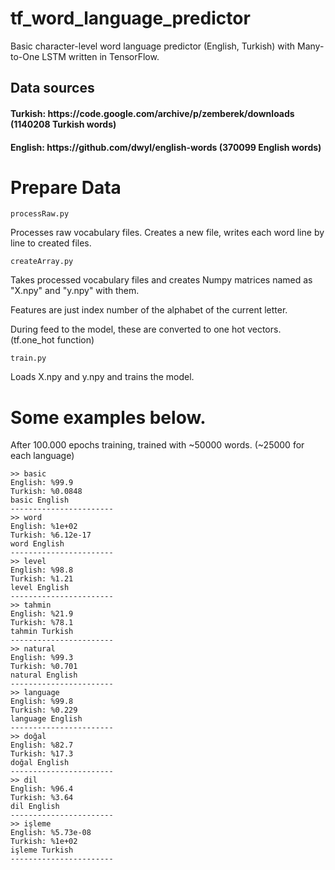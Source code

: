 # tf_word_language_predictor
Basic character-level word language predictor (English, Turkish) with Many-to-One LSTM written in TensorFlow.

<h2>Data sources
<h4>Turkish: https://code.google.com/archive/p/zemberek/downloads (1140208 Turkish words)
<h4>English: https://github.com/dwyl/english-words (370099 English words)

# Prepare Data

`
processRaw.py
`

Processes raw vocabulary files. Creates a new file, writes each word line by line to created files.

`
createArray.py
`

Takes processed vocabulary files and creates Numpy matrices named as "X.npy" and "y.npy" with them.

Features are just index number of the alphabet of the current letter.

During feed to the model, these are converted to one hot vectors. (tf.one_hot function)

`
train.py
`

Loads X.npy and y.npy and trains the model.

# Some examples below.
After 100.000 epochs training, trained with ~50000 words. (~25000 for each language)
```
>> basic
English: %99.9
Turkish: %0.0848
basic English
-----------------------
>> word
English: %1e+02
Turkish: %6.12e-17
word English
-----------------------
>> level
English: %98.8
Turkish: %1.21
level English
-----------------------
>> tahmin
English: %21.9
Turkish: %78.1
tahmin Turkish
-----------------------
>> natural
English: %99.3
Turkish: %0.701
natural English
-----------------------
>> language
English: %99.8
Turkish: %0.229
language English
-----------------------
>> doğal
English: %82.7
Turkish: %17.3
doğal English
-----------------------
>> dil
English: %96.4
Turkish: %3.64
dil English
-----------------------
>> işleme
English: %5.73e-08
Turkish: %1e+02
işleme Turkish
-----------------------
```
